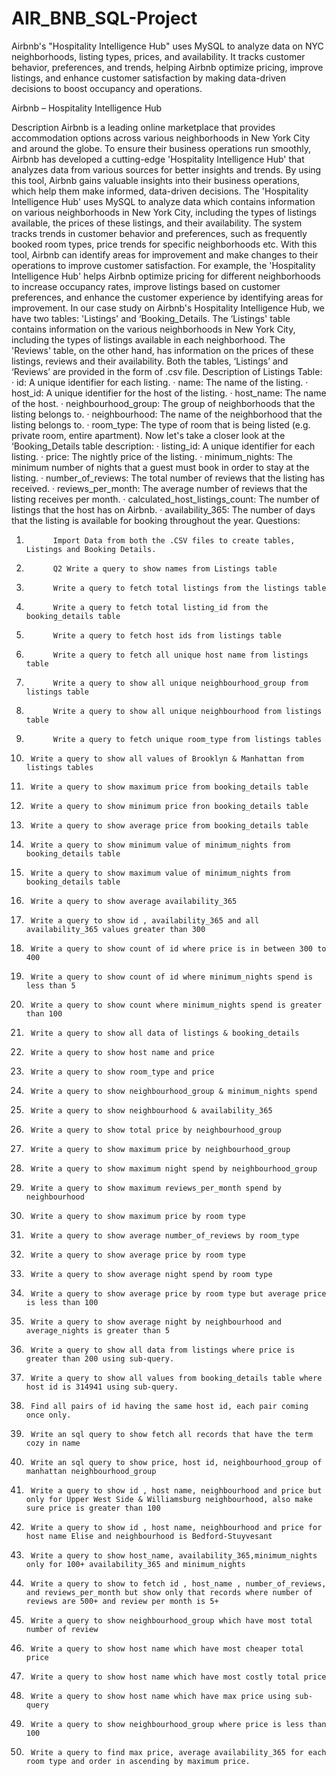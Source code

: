 # AIR_BNB_SQL-Project
Airbnb's "Hospitality Intelligence Hub" uses MySQL to analyze data on NYC neighborhoods, listing types, prices, and availability. It tracks customer behavior, preferences, and trends, helping Airbnb optimize pricing, improve listings, and enhance customer satisfaction by making data-driven decisions to boost occupancy and operations.

Airbnb – Hospitality Intelligence Hub
 
Description
Airbnb is a leading online marketplace that provides accommodation options across various neighborhoods in New York City and around the globe. To ensure their business operations run smoothly, Airbnb has developed a cutting-edge 'Hospitality Intelligence Hub' that analyzes data from various sources for better insights and trends. By using this tool, Airbnb gains valuable insights into their business operations, which help them make informed, data-driven decisions.
The 'Hospitality Intelligence Hub' uses MySQL to analyze data which contains information on various neighborhoods in New York City, including the types of listings available, the prices of these listings, and their availability. The system tracks trends in customer behavior and preferences, such as frequently booked room types, price trends for specific neighborhoods etc.
With this tool, Airbnb can identify areas for improvement and make changes to their operations to improve customer satisfaction. For example, the 'Hospitality Intelligence Hub' helps Airbnb optimize pricing for different neighborhoods to increase occupancy rates, improve listings based on customer preferences, and enhance the customer experience by identifying areas for improvement.
In our case study on Airbnb's Hospitality Intelligence Hub, we have two tables: 'Listings' and ‘Booking_Details. The ‘Listings' table contains information on the various neighborhoods in New York City, including the types of listings available in each neighborhood. The 'Reviews' table, on the other hand, has information on the prices of these listings, reviews and their availability.
Both the tables, ‘Listings’ and ‘Reviews’ are provided in the form of .csv file.
Description of Listings Table:
·       id: A unique identifier for each listing.
·       name: The name of the listing.
·       host_id: A unique identifier for the host of the listing.
·       host_name: The name of the host.
·       neighbourhood_group: The group of neighborhoods that the listing belongs to.
·       neighbourhood: The name of the neighborhood that the listing belongs to.
·       room_type: The type of room that is being listed (e.g. private room, entire apartment).
Now let's take a closer look at the ‘Booking_Details table description:
·       listing_id: A unique identifier for each listing.
·       price: The nightly price of the listing.
·       minimum_nights: The minimum number of nights that a guest must book in order to stay at the listing.
·       number_of_reviews: The total number of reviews that the listing has received.
·       reviews_per_month: The average number of reviews that the listing receives per month.
·       calculated_host_listings_count: The number of listings that the host has on Airbnb.
·       availability_365: The number of days that the listing is available for booking throughout the year.
Questions:
1.           Import Data from both the .CSV files to create tables, Listings and Booking Details.
2.           Q2 Write a query to show names from Listings table
3.           Write a query to fetch total listings from the listings table
4.           Write a query to fetch total listing_id from the booking_details table
5.           Write a query to fetch host ids from listings table
6.           Write a query to fetch all unique host name from listings table
7.           Write a query to show all unique neighbourhood_group from listings table
8.           Write a query to show all unique neighbourhood from listings table
9.           Write a query to fetch unique room_type from listings tables
10.      Write a query to show all values of Brooklyn & Manhattan from listings tables
11.      Write a query to show maximum price from booking_details table
12.      Write a query to show minimum price fron booking_details table
13.      Write a query to show average price from booking_details table
14.      Write a query to show minimum value of minimum_nights from booking_details table
15.      Write a query to show maximum value of minimum_nights from booking_details table
16.      Write a query to show average availability_365
17.      Write a query to show id , availability_365 and all availability_365 values greater than 300
18.      Write a query to show count of id where price is in between 300 to 400
19.      Write a query to show count of id where minimum_nights spend is less than 5
20.      Write a query to show count where minimum_nights spend is greater than 100
21.      Write a query to show all data of listings & booking_details
22.      Write a query to show host name and price
23.      Write a query to show room_type and price
24.      Write a query to show neighbourhood_group & minimum_nights spend
25.      Write a query to show neighbourhood & availability_365
26.      Write a query to show total price by neighbourhood_group
27.      Write a query to show maximum price by neighbourhood_group
28.      Write a query to show maximum night spend by neighbourhood_group
29.      Write a query to show maximum reviews_per_month spend by neighbourhood
30.      Write a query to show maximum price by room type
31.      Write a query to show average number_of_reviews by room_type
32.      Write a query to show average price by room type
33.      Write a query to show average night spend by room type
 
34.      Write a query to show average price by room type but average price is less than 100
35.      Write a query to show average night by neighbourhood and average_nights is greater than 5
36.      Write a query to show all data from listings where price is greater than 200 using sub-query.
37.      Write a query to show all values from booking_details table where host id is 314941 using sub-query.
38.      Find all pairs of id having the same host id, each pair coming once only.
39.      Write an sql query to show fetch all records that have the term cozy in name
40.      Write an sql query to show price, host id, neighbourhood_group of manhattan neighbourhood_group
41.      Write a query to show id , host name, neighbourhood and price but only for Upper West Side & Williamsburg neighbourhood, also make sure price is greater than 100
42.      Write a query to show id , host name, neighbourhood and price for host name Elise and neighbourhood is Bedford-Stuyvesant
43.      Write a query to show host_name, availability_365,minimum_nights only for 100+ availability_365 and minimum_nights
44.      Write a query to show to fetch id , host_name , number_of_reviews, and reviews_per_month but show only that records where number of reviews are 500+ and review per month is 5+
45.      Write a query to show neighbourhood_group which have most total number of review
46.      Write a query to show host name which have most cheaper total price
47.      Write a query to show host name which have most costly total price
48.      Write a query to show host name which have max price using sub-query
49.      Write a query to show neighbourhood_group where price is less than 100
50.      Write a query to find max price, average availability_365 for each room type and order in ascending by maximum price.

